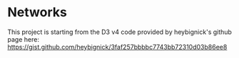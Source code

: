 # Networks
This project is starting from the D3 v4 code provided by heybignick's github page here: https://gist.github.com/heybignick/3faf257bbbbc7743bb72310d03b86ee8
